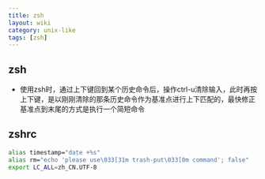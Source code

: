 ```yaml
---
title: zsh
layout: wiki
category: unix-like
tags: [zsh]
---
```



## zsh

* 使用zsh时，通过上下键回到某个历史命令后，操作ctrl-u清除输入，此时再按上下键，是以刚刚清除的那条历史命令作为基准点进行上下匹配的，最快修正基准点到末尾的方式是执行一个简短命令


## zshrc

~~~bash
alias timestamp="date +%s"
alias rm="echo 'please use\033[31m trash-put\033[0m command'; false"
export LC_ALL=zh_CN.UTF-8
~~~